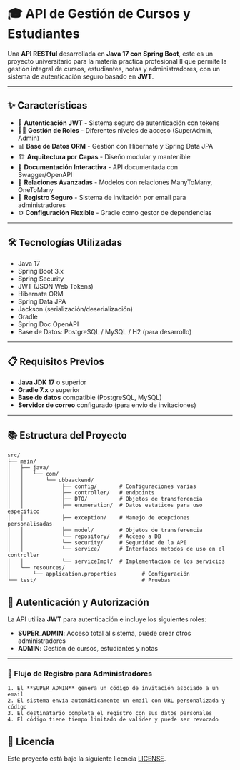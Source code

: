 # 🎓 API de Gestión de Cursos y Estudiantes

Una **API RESTful** desarrollada en **Java 17 con Spring Boot**,
este es un proyecto universitario para la materia practica profesional II que permite la gestión integral de cursos, estudiantes, notas y administradores, con un sistema de autenticación seguro basado en **JWT**.

---

## ✨ Características

- 🔐 **Autenticación JWT** - Sistema seguro de autenticación con tokens
- 👨‍💼 **Gestión de Roles** - Diferentes niveles de acceso (SuperAdmin, Admin)
- 📊 **Base de Datos ORM** - Gestión con Hibernate y Spring Data JPA
- 🏗 **Arquitectura por Capas** - Diseño modular y mantenible
- 📝 **Documentación Interactiva** - API documentada con Swagger/OpenAPI
- 🎯 **Relaciones Avanzadas** - Modelos con relaciones ManyToMany, OneToMany
- 📧 **Registro Seguro** - Sistema de invitación por email para administradores
- ⚙️ **Configuración Flexible** - Gradle como gestor de dependencias

---

## 🛠 Tecnologías Utilizadas

- Java 17
- Spring Boot 3.x
- Spring Security
- JWT (JSON Web Tokens)
- Hibernate ORM
- Spring Data JPA
- Jackson (serialización/deserialización)
- Gradle
- Spring Doc OpenAPI
- Base de Datos: PostgreSQL / MySQL / H2 (para desarrollo)

---

## 📋 Requisitos Previos

- **Java JDK 17** o superior
- **Gradle 7.x** o superior
- **Base de datos** compatible (PostgreSQL, MySQL)
- **Servidor de correo** configurado (para envío de invitaciones)

---
## 📚 Estructura del Proyecto
```
src/
├── main/
│   ├── java/
│   │   └── com/
│   │       └── ubbaackend/
│   │            ├── config/       # Configuraciones varias
│   │            ├── controller/   # endpoints
│   │            ├── DTO/          # Objetos de transferencia
│   │            ├── enumeration/  # Datos estaticos para uso especifico
│   │            ├── exception/    # Manejo de ecepciones personalisadas
│   │            ├── model/        # Objetos de transferencia
│   │            └── repository/   # Acceso a DB
│   │            └── security/     # Seguridad de la API
│   │            └── service/      # Interfaces metodos de uso en el controller
│   │            └── serviceImpl/  # Implementacion de los servicios
│   └── resources/
│       └── application.properties        # Configuración
└── test/                                 # Pruebas
```

## 🔐 Autenticación y Autorización

La API utiliza **JWT** para autenticación e incluye los siguientes roles:

- **SUPER_ADMIN**: Acceso total al sistema, puede crear otros administradores
- **ADMIN**: Gestión de cursos, estudiantes y notas

---

### 🔑 Flujo de Registro para Administradores

    1. El **SUPER_ADMIN** genera un código de invitación asociado a un email  
    2. El sistema envía automáticamente un email con URL personalizada y código  
    3. El destinatario completa el registro con sus datos personales  
    4. El código tiene tiempo limitado de validez y puede ser revocado  

## 📝 Licencia

Este proyecto está bajo la siguiente licencia [LICENSE](LICENSE).
